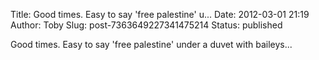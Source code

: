 Title: Good times. Easy to say &#39;free palestine&#39; u...
Date: 2012-03-01 21:19
Author: Toby
Slug: post-7363649227341475214
Status: published

Good times. Easy to say 'free palestine' under a duvet with baileys...
